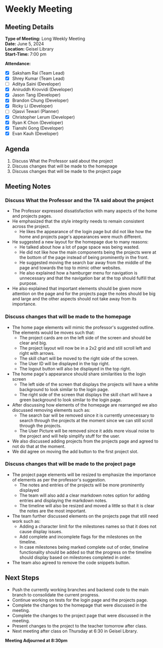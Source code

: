 # Weekly Meeting

## Meeting Details
**Type of Meeting:** Long Weekly Meeting  
**Date:** June 5, 2024  
**Location:** Geisel Library  
**Start-Time:** 7:00 pm  

**Attendance:**    
- [x] Saksham Rai (Team Lead)
- [x] Shrey Kumar (Team Lead)
- [ ] Aditya Saini (Developer)
- [x] Aniruddh Krovvidi (Developer)
- [x] Jason Tang (Developer)
- [x] Brandon Chung (Developer)
- [x] Ricky Li (Developer)
- [ ] Ojasvi Tewari (Planner)
- [x] Christopher Lerum (Developer)
- [x] Ryan K Chon (Developer)
- [x] Tianshi Gong (Developer)
- [x] Evan Kauh (Developer) 

## Agenda
1. Discuss What the Professor said about the project
2. Discuss changes that will be made to the homepage
3. Discuss changes that will be made to the project page

## Meeting Notes

### Discuss What the Professor and the TA said about the project
- The Professor expressed dissatisfaction with many aspects of the home and projects pages.
- He emphasized that the style integrity needs to remain consistent across the project.
  - He likes the appearance of the login page but did not like how the home and projects page's appearances were much different.
- He suggested a new layout for the homepage due to many reasons:
  - He talked about how a lot of page space was being wasted.
  - He did not like how the main components being the projects were at the bottom of the page instead of being prominently in the front.
  - He suggested moving the search bar away from the middle of the page and towards the top to mimic other websites.
  - He also explained how a hamburger menu for navigation is unnecessary and that the navigation bar at the top should fulfill that purpose.
- He also explained that important elements should be given more attention on the page and for the projects page the notes should be big and large and the other aspects should not take away from its importance.

### Discuss changes that will be made to the homepage
- The home page elements will mimic the professor's suggested outline. The elements would be moves such that:
  - The project cards are on the left side of the screen and should be clear and big.
  - The project layout will now be in a 2x2 grid and still scroll left and right with arrows.
  - The skill chart will be moved to the right side of the screen.
  - The User ID will be displayed in the top right.
  - The logout button will also be displayed in the top right. 
- The home page's appearance should share similarities to the login screen
  - The left side of the screen that displays the projects will have a white background to look similar to the login page.
  - The right side of the screen that displays the skill chart will have a green background to look similar to the login page.
- After discussing how elements of the homepage are rearranged we also discussed removing elements such as: 
  - The search bar will be removed since it is currently unnecessary to search through the projects at the moment since we can still scroll through the projects.
  - The User Picture will be removed since it adds more visual noise to the project and will help simplify stuff for the user.
- We also discussed adding projects from the projects page and agreed to not do that at the moment.
- We did agree on moving the add button to the first project slot.

### Discuss changes that will be made to the project page
- The project page elements will be resized to emphasize the importance of elements as per the professor's suggestion.
  - The notes and entries of the projects will be more prominently displayed
  - The team will also add a clear markdown notes option for adding entries and displaying the markdown notes.
  - The timeline will also be resized and moved a little so that it is clear the notes are the most important.
- The team further discussed elements on the projects page that still need work such as:
  - Adding a character limit for the milestones names so that it does not cause display issues.
  - Add complete and incomplete flags for the milestones on the timeline.
  - In case milestones being marked complete out of order, timeline functionality should be added so that the progress on the timeline should display based on milestones completed in order.
- The team also agreed to remove the code snippets button.
 
## Next Steps
- Push the currently working branches and backend code to the main branch to consolidate the current progress.
- Continue working on tests for the login page and the projects page.
- Complete the changes to the homepage that were discussed in the meeting.
- Complete the changes to the project page that were discussed in the meeting.
- Present changes to the project to the teacher tomorrow after class.
- Next meeting after class on Thursday at 6:30 in Geisel Library.

**Meeting Adjourned at 8:30pm**
